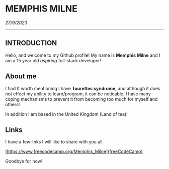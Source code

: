 # MEMPHIS MILNE
*27/9/2023*
___

## INTRODUCTION

Hello, and welcome to my Github profile! My name is **Memphis Milne** and I am a 15 year old *aspiring* full-stack developer!

## About me

I find It worth mentioning I have **Tourettes syndrome**, and although it does not effect my ability to learn/program, it can be noticable, I have many coping mechanisms to prevent it from becoming too much for myself and others!

In addition I am based in the United Kingdom (Land of tea)!

## Links

I have a few links I will like to share with you all.

[https://www.freecodecamp.org/Memphis_Milne](freeCodeCamp)

Goodbye for now! 
